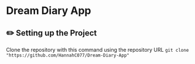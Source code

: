 # Dream Diary App

## ✏️ Setting up the Project

Clone the repository with this command using the repository URL
    ```
    git clone "https://github.com/HannahC077/Dream-Diary-App"
    ```

